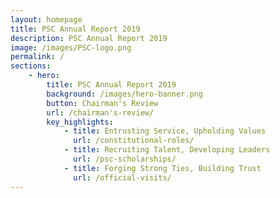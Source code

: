 ```yaml
---
layout: homepage
title: PSC Annual Report 2019
description: PSC Annual Report 2019
image: /images/PSC-logo.png
permalink: /
sections:
    - hero:
        title: PSC Annual Report 2019
        background: /images/hero-banner.png
        button: Chairman's Review
        url: /chairman's-review/
        key_highlights:
            - title: Entrusting Service, Upholding Values
              url: /constitutional-roles/
            - title: Recruiting Talent, Developing Leaders
              url: /psc-scholarships/
            - title: Forging Strong Ties, Building Trust
              url: /official-visits/
---
```

